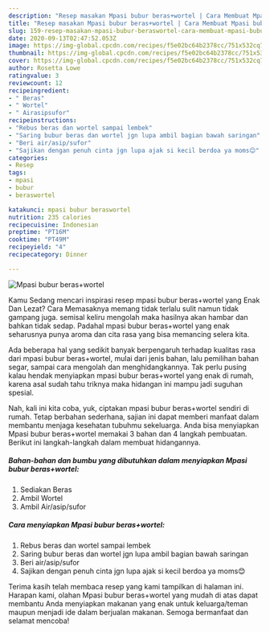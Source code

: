 ```yaml
---
description: "Resep masakan Mpasi bubur beras+wortel | Cara Membuat Mpasi bubur beras+wortel Yang Paling Enak"
title: "Resep masakan Mpasi bubur beras+wortel | Cara Membuat Mpasi bubur beras+wortel Yang Paling Enak"
slug: 159-resep-masakan-mpasi-bubur-beraswortel-cara-membuat-mpasi-bubur-beraswortel-yang-paling-enak
date: 2020-09-13T02:47:52.053Z
image: https://img-global.cpcdn.com/recipes/f5e02bc64b2378cc/751x532cq70/mpasi-bubur-beraswortel-foto-resep-utama.jpg
thumbnail: https://img-global.cpcdn.com/recipes/f5e02bc64b2378cc/751x532cq70/mpasi-bubur-beraswortel-foto-resep-utama.jpg
cover: https://img-global.cpcdn.com/recipes/f5e02bc64b2378cc/751x532cq70/mpasi-bubur-beraswortel-foto-resep-utama.jpg
author: Rosetta Lowe
ratingvalue: 3
reviewcount: 12
recipeingredient:
- " Beras"
- " Wortel"
- " Airasipsufor"
recipeinstructions:
- "Rebus beras dan wortel sampai lembek"
- "Saring bubur beras dan wortel jgn lupa ambil bagian bawah saringan"
- "Beri air/asip/sufor"
- "Sajikan dengan penuh cinta jgn lupa ajak si kecil berdoa ya moms😊"
categories:
- Resep
tags:
- mpasi
- bubur
- beraswortel

katakunci: mpasi bubur beraswortel 
nutrition: 235 calories
recipecuisine: Indonesian
preptime: "PT16M"
cooktime: "PT49M"
recipeyield: "4"
recipecategory: Dinner

---
```



![Mpasi bubur beras+wortel](https://img-global.cpcdn.com/recipes/f5e02bc64b2378cc/751x532cq70/mpasi-bubur-beraswortel-foto-resep-utama.jpg)

Kamu Sedang mencari inspirasi resep mpasi bubur beras+wortel yang Enak Dan Lezat? Cara Memasaknya memang tidak terlalu sulit namun tidak gampang juga. semisal keliru mengolah maka hasilnya akan hambar dan bahkan tidak sedap. Padahal mpasi bubur beras+wortel yang enak seharusnya punya aroma dan cita rasa yang bisa memancing selera kita.

Ada beberapa hal yang sedikit banyak berpengaruh terhadap kualitas rasa dari mpasi bubur beras+wortel, mulai dari jenis bahan, lalu pemilihan bahan segar, sampai cara mengolah dan menghidangkannya. Tak perlu pusing kalau hendak menyiapkan mpasi bubur beras+wortel yang enak di rumah, karena asal sudah tahu triknya maka hidangan ini mampu jadi suguhan spesial.




Nah, kali ini kita coba, yuk, ciptakan mpasi bubur beras+wortel sendiri di rumah. Tetap berbahan sederhana, sajian ini dapat memberi manfaat dalam membantu menjaga kesehatan tubuhmu sekeluarga. Anda bisa menyiapkan Mpasi bubur beras+wortel memakai 3 bahan dan 4 langkah pembuatan. Berikut ini langkah-langkah dalam membuat hidangannya.

<!--inarticleads1-->

##### Bahan-bahan dan bumbu yang dibutuhkan dalam menyiapkan Mpasi bubur beras+wortel:

1. Sediakan  Beras
1. Ambil  Wortel
1. Ambil  Air/asip/sufor




<!--inarticleads2-->

##### Cara menyiapkan Mpasi bubur beras+wortel:

1. Rebus beras dan wortel sampai lembek
1. Saring bubur beras dan wortel jgn lupa ambil bagian bawah saringan
1. Beri air/asip/sufor
1. Sajikan dengan penuh cinta jgn lupa ajak si kecil berdoa ya moms😊




Terima kasih telah membaca resep yang kami tampilkan di halaman ini. Harapan kami, olahan Mpasi bubur beras+wortel yang mudah di atas dapat membantu Anda menyiapkan makanan yang enak untuk keluarga/teman maupun menjadi ide dalam berjualan makanan. Semoga bermanfaat dan selamat mencoba!
